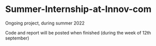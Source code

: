# Summer-Internship-at-Innov-com
Ongoing project, during summer 2022

Code and report will be posted when finished (during the week of 12th september)
